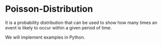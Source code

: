 # Poisson-Distribution
It is a probability distribution that can be used to show how many times an event is likely to occur within a given period of time.

We will implement examples in Python.
